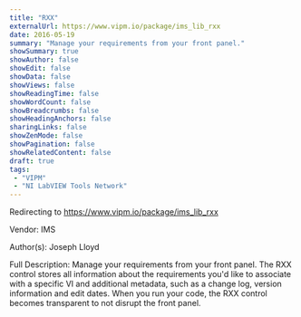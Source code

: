 ```yaml
---
title: "RXX"
externalUrl: https://www.vipm.io/package/ims_lib_rxx
date: 2016-05-19
summary: "Manage your requirements from your front panel."
showSummary: true
showAuthor: false
showEdit: false
showData: false
showViews: false
showReadingTime: false
showWordCount: false
showBreadcrumbs: false
showHeadingAnchors: false
sharingLinks: false
showZenMode: false
showPagination: false
showRelatedContent: false
draft: true
tags:
 - "VIPM"
 - "NI LabVIEW Tools Network"
---
```


Redirecting to https://www.vipm.io/package/ims_lib_rxx

Vendor: IMS

Author(s): Joseph Lloyd
 
Full Description:
Manage your requirements from your front panel.  The RXX control stores all information about the requirements you'd like to associate with a specific VI and additional metadata, such as a change log, version information and edit dates.  When you run your code, the RXX control becomes transparent to not disrupt the front panel.